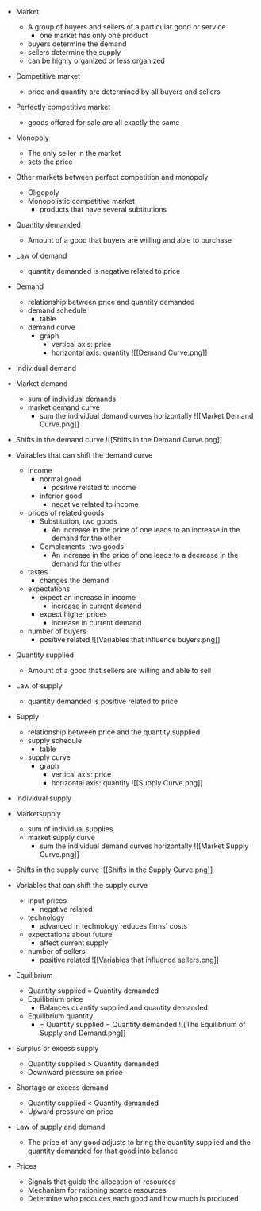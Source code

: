 - Market
	- A group of buyers and sellers of a particular good or service
		- one market has only one product
	- buyers determine the demand
	- sellers determine the supply
	- can be highly organized or less organized

- Competitive market
	- price and quantity are determined by all buyers and sellers
- Perfectly competitive market
	- goods offered for sale are all exactly the same
- Monopoly
	- The only seller in the market
	- sets the price
- Other markets
	between perfect competition and monopoly
	- Oligopoly
	- Monopolistic competitive market
		- products that have several subtitutions

- Quantity demanded
	- Amount of a good that buyers are willing and able to purchase
- Law of demand
	- quantity demanded is negative related to price
- Demand
	- relationship between price and quantity demanded
	- demand schedule
		- table
	- demand curve
		- graph
			- vertical axis: price
			- horizontal axis: quantity
		![[Demand Curve.png]]
- Individual demand
- Market demand
	- sum of individual demands
	- market demand curve
		- sum the individual demand curves horizontally
		![[Market Demand Curve.png]]
- Shifts in the demand curve
	![[Shifts in the Demand Curve.png]]
- Vairables that can shift the demand curve
	- income
		- normal good
			- positive related to income
		- inferior good
			- negative related to income
	- prices of related goods
		- Substitution, two goods
			- An increase in the price of one leads to an increase in the demand for the other
		- Complements, two goods
			- An increase in the price of one leads to a decrease in the demand for the other
	- tastes
		- changes the demand
	- expectations
		- expect an increase in income
			- increase in current demand
		- expect higher prices
			- increase in current demand
	- number of buyers
		- positive related
	![[Variables that influence buyers.png]]

- Quantity supplied
	- Amount of a good that sellers are willing and able to sell
- Law of supply
	- quantity demanded is positive related to price
- Supply
	- relationship between price and the quantity supplied
	- supply schedule
		- table
	- supply curve
		- graph
			- vertical axis: price
			- horizontal axis: quantity
		![[Supply Curve.png]]
- Individual supply
- Marketsupply
	- sum of individual supplies
	- market supply curve
		- sum the individual demand curves horizontally
		![[Market Supply Curve.png]]
- Shifts in the supply curve
	![[Shifts in the Supply Curve.png]]
- Variables that can shift the supply curve
	- input prices
		- negative related
	- technology
		- advanced in technology reduces firms' costs
	- expectations about future
		- affect current supply
	- number of sellers
		- positive related
	![[Variables that influence sellers.png]]

- Equilibrium
	- Quantity supplied = Quantity demanded
	- Equilibrium price
		- Balances quantity supplied and quantity demanded
	- Equilibrium quantity
		- = Quantity supplied = Quantity demanded
	![[The Equilibrium of Supply and Demand.png]]
- Surplus or excess supply
	- Quantity supplied > Quantity demanded
	- Downward pressure on price
- Shortage or excess demand
	- Quantity supplied < Quantity demanded
	- Upward pressure on price
- Law of supply and demand
	- The price of any good adjusts to bring the quantity supplied and the quantity demanded for that good into balance

- Prices
	- Signals that guide the allocation of resources
	- Mechanism for rationing scarce resources
	- Determine who produces each good and how much is produced